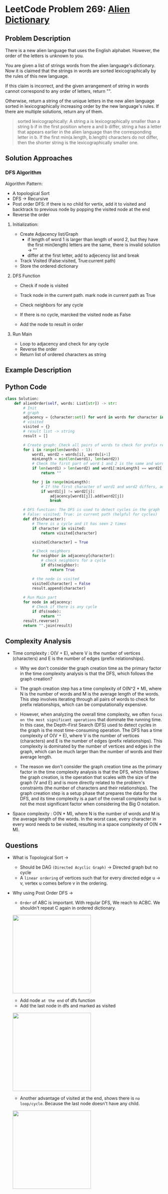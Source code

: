 # LeetCode Problem 269: [Alien Dictionary](https://leetcode.com/problems/alien-dictionary/)
## Problem Description
There is a new alien language that uses the English alphabet. However, the order of the letters is unknown to you.

You are given a list of strings words from the alien language's dictionary. Now it is claimed that the strings in words are 
sorted lexicographically
 by the rules of this new language.

If this claim is incorrect, and the given arrangement of string in words cannot correspond to any order of letters, return "".

Otherwise, return a string of the unique letters in the new alien language sorted in lexicographically increasing order by the new language's rules. If there are multiple solutions, return any of them.

> sorted lexicographically: A string a is lexicographically smaller than a string b if in the first position where a and b differ, string a has a letter that appears earlier in the alien language than the corresponding letter in b. If the first min(a.length, b.length) characters do not differ, then the shorter string is the lexicographically smaller one.

## Solution Approaches
### DFS Algorithm
Algorithm Pattern:
- A topological Sort
- DFS -> Recursive
- Post order DFS: if there is no child for vertix, add it to visited and backtrack to previous node by popping the visited node at the end
- Reverse the order

1. Initialization:
    - Create Adjacency list/Graph
        - if length of word 1 is larger than length of word 2, but they have the first min(length) letters are the same, there is invalid solution -> ""
        - differ at the first letter, add to adjecency list and break
    - Track Visited (False:visited, True:current path)
    - Store the ordered dictionary
2. DFS Function
    - Check if node is visited
    - Track node in the current path. mark node in current path as True

    - Check neighbors for any cycle
    - If there is no cycle, marcked the visited node as False
    - Add the node to result in order

3. Run Main
    - Loop to adjacency and check for any cycle
    - Reverse the order
    - Return list of ordered characters as string
## Example Description

## Python Code
```python
class Solution:
    def alienOrder(self, words: List[str]) -> str:
        # Init
        # graph
        adjacency = {character:set() for word in words for character in word}
        # visited
        visited = {}
        # result list -> string
        result = []

        # Create graph: Check all pairs of words to check for prefix relationships
        for i in range(len(words) - 1):
            word1, word2 = words[i], words[i+1]
            minLength = min(len(word1), len(word2))
            # Check the first part of word 1 and 2 is the same and word 1 is lengthier than word 2, it is invalid solution
            if len(word1) > len(word2) and word1[:minLength] == word2[:minLength]:
                return ""

            for j in range(minLength):
                # If the first character of word1 and word2 differs, add to graph
                if word1[j] != word2[j]:
                    adjacency[word1[j]].add(word2[j])
                    break

        # DFS function: The DFS is used to detect cycles in the graph
        # False: visited; True: in current path (helpful for cycles)
        def dfs(character):
            # There is a cycle and it has seen 2 times
            if character in visited:
                return visited[character]

            visited[character] = True

            # Check neighbors
            for neighbor in adjacency[character]:
                # check neighbors for a cycle
                if dfs(neighbor):
                    return True

            # the node is visited
            visited[character] = False
            result.append(character)
        
        # Run Main part
        for node in adjacency:
            # Check if there is any cycle
            if dfs(node):
                return ""
        result.reverse()
        return "".join(result)
```
## Complexity Analysis
- Time complexity : O(V + E), where V is the number of vertices (characters) and E is the number of edges (prefix relationships).
    - Why we don't consider the graph creation time as the primary factor in the time complexity analysis is that the DFS, which follows the graph creation?

    - The graph creation step has a time complexity of O(N^2 * M), where N is the number of words and M is the average length of the words. This step involves iterating through all pairs of words to check for prefix relationships, which can be computationally expensive.

    - However, when analyzing the overall time complexity, we often ```focus on the most significant operations``` that dominate the running time. In this case, the Depth-First Search (DFS) used to detect cycles in the graph is the most time-consuming operation. The DFS has a time complexity of O(V + E), where V is the number of vertices (characters) and E is the number of edges (prefix relationships). This complexity is dominated by the number of vertices and edges in the graph, which can be much larger than the number of words and their average length.

    - The reason we don't consider the graph creation time as the primary factor in the time complexity analysis is that the DFS, which follows the graph creation, is the operation that scales with the size of the graph (V and E) and is more directly related to the problem's constraints (the number of characters and their relationships). The graph creation step is a setup phase that prepares the data for the DFS, and its time complexity is a part of the overall complexity but is not the most significant factor when considering the Big O notation.

- Space complexity : O(N * M), where N is the number of words and M is the average length of the words. In the worst case, every character in every word needs to be visited, resulting in a space complexity of O(N * M). 

## Questions
- What is Topological Sort -> 
    - Should be DAG ```(Directed Acyclic Graph)``` -> Directed graph but no cycle
    - A ```linear ordering``` of vertices such that for every directed edge u -> v, vertex u comes before v in the ordering.
- Why using Post Order DFS ->
    - ```Order``` of ABC is important. With regular DFS, We reach to ACBC. We shouldn't repeat C again in ordered dictionary.

    <img src="https://github.com/MaryamZahiri/LC-Algorithms/assets/52676399/700dbd4e-a2c5-48bd-ae39-f7ebdc1974ce" width=250><br />

    - Add node ```at the end``` of dfs function
    - Add the last node in dfs and marked as visited

    <img src="https://github.com/MaryamZahiri/LC-Algorithms/assets/52676399/398bf2c4-8ba1-4a8c-952f-0bf324e11b62" width=250><br />

    - Another advantage of visited at the end, shows there is ```no loop/cycle```. Because the last node doesn't have any child.

    <img src="https://github.com/MaryamZahiri/LC-Algorithms/assets/52676399/fc6b6a8e-a5f4-49f1-aa36-7774244d2ac5" width=250><br />